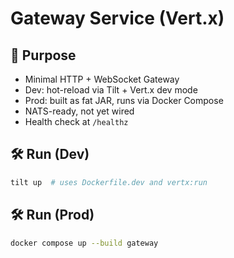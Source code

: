 # Gateway Service (Vert.x)

## 🎯 Purpose

- Minimal HTTP + WebSocket Gateway
- Dev: hot-reload via Tilt + Vert.x dev mode
- Prod: built as fat JAR, runs via Docker Compose
- NATS-ready, not yet wired
- Health check at `/healthz`

## 🛠️ Run (Dev)
```bash
tilt up  # uses Dockerfile.dev and vertx:run
```

## 🛠️ Run (Prod)
```bash
docker compose up --build gateway
